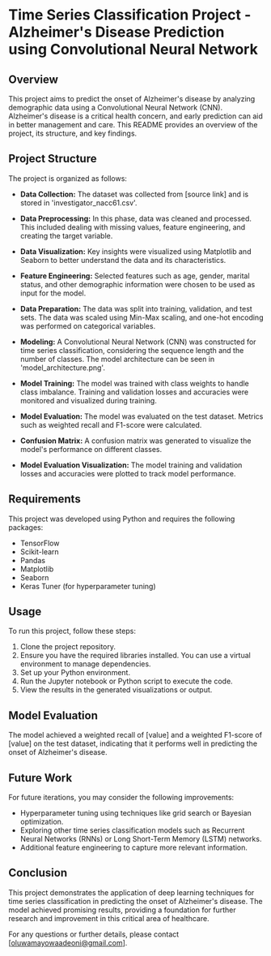 # Time Series Classification Project - Alzheimer's Disease Prediction using Convolutional Neural Network

## Overview

This project aims to predict the onset of Alzheimer's disease by analyzing demographic data using a Convolutional Neural Network (CNN). Alzheimer's disease is a critical health concern, and early prediction can aid in better management and care. This README provides an overview of the project, its structure, and key findings.

## Project Structure

The project is organized as follows:

- **Data Collection:** The dataset was collected from [source link] and is stored in 'investigator_nacc61.csv'.

- **Data Preprocessing:** In this phase, data was cleaned and processed. This included dealing with missing values, feature engineering, and creating the target variable.

- **Data Visualization:** Key insights were visualized using Matplotlib and Seaborn to better understand the data and its characteristics.

- **Feature Engineering:** Selected features such as age, gender, marital status, and other demographic information were chosen to be used as input for the model.

- **Data Preparation:** The data was split into training, validation, and test sets. The data was scaled using Min-Max scaling, and one-hot encoding was performed on categorical variables.

- **Modeling:** A Convolutional Neural Network (CNN) was constructed for time series classification, considering the sequence length and the number of classes. The model architecture can be seen in 'model_architecture.png'.

- **Model Training:** The model was trained with class weights to handle class imbalance. Training and validation losses and accuracies were monitored and visualized during training.

- **Model Evaluation:** The model was evaluated on the test dataset. Metrics such as weighted recall and F1-score were calculated.

- **Confusion Matrix:** A confusion matrix was generated to visualize the model's performance on different classes.

- **Model Evaluation Visualization:** The model training and validation losses and accuracies were plotted to track model performance.

## Requirements

This project was developed using Python and requires the following packages:

- TensorFlow
- Scikit-learn
- Pandas
- Matplotlib
- Seaborn
- Keras Tuner (for hyperparameter tuning)

## Usage

To run this project, follow these steps:

1. Clone the project repository.
2. Ensure you have the required libraries installed. You can use a virtual environment to manage dependencies.
3. Set up your Python environment.
4. Run the Jupyter notebook or Python script to execute the code.
5. View the results in the generated visualizations or output.

## Model Evaluation

The model achieved a weighted recall of [value] and a weighted F1-score of [value] on the test dataset, indicating that it performs well in predicting the onset of Alzheimer's disease.

## Future Work

For future iterations, you may consider the following improvements:

- Hyperparameter tuning using techniques like grid search or Bayesian optimization.
- Exploring other time series classification models such as Recurrent Neural Networks (RNNs) or Long Short-Term Memory (LSTM) networks.
- Additional feature engineering to capture more relevant information.

## Conclusion

This project demonstrates the application of deep learning techniques for time series classification in predicting the onset of Alzheimer's disease. The model achieved promising results, providing a foundation for further research and improvement in this critical area of healthcare.

For any questions or further details, please contact [oluwamayowaadeoni@gmail.com].

